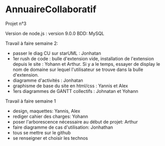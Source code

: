 # AnnuaireCollaboratif
Projet n°3

Version de node.js : version 9.0.0
BDD: MySQL

Travail à faire semaine 2:
- passer le diag CU sur starUML : Jonhatan 
- 1er rush de code : bulle d'extension vide, installation de l'extension depuis le site : Yohann et Arthur. Si y a le temps, essayer de display le nom de domaine sur lequel l'utilisateur se trouve dans la bulle d'extension. 
- diagramme d'activités : Jonhatan 
- graphisme de base du site en html/css : Yannis et Alex 
- 1ers diagrammes de GANTT collectifs : Johnatan et Yohann 


Travail à faire semaine 1
- design, maquettes: Yannis, Alex
- rediger cahier des charges: Yohann
- poser l'arborescence nécessaire au début de projet: Arthur
- faire diagramme de cas d'utilisation: Jonhathan 
- tous se mettre sur le github
- se renseigner et choisir les technos

